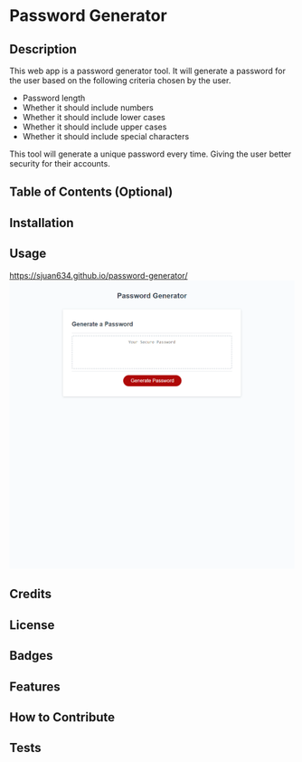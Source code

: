 # Password Generator

## Description

This web app is a password generator tool. It will generate a password for the user based on the following criteria chosen by the user.

- Password length
- Whether it should include numbers
- Whether it should include lower cases
- Whether it should include upper cases
- Whether it should include special characters

This tool will generate a unique password every time. Giving the user better security for their accounts. 

## Table of Contents (Optional)

## Installation

## Usage

https://sjuan634.github.io/password-generator/
![Password Generator](./assets/images/screencapture-sjuan634-github-io-password-generator-2022-10-31-20_12_32.png)

## Credits

## License

## Badges

## Features

## How to Contribute

## Tests
